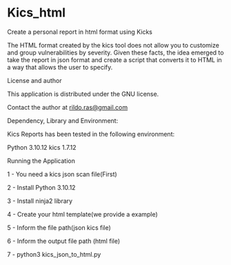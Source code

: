 # Kics_html
Create a personal report in html format using Kicks 

The HTML format created by the kics tool does not allow you to customize and group vulnerabilities by severity. Given these facts, the idea emerged to take the report in json format and create a script that converts it to HTML in a way that allows the user to specify.

License and author

This application is distributed under the GNU license.

Contact the author at rildo.ras@gmail.com

Dependency, Library and Environment:

Kics Reports has been tested in the following environment:

Python 3.10.12
kics 1.7.12

Running the Application

1 - You need a kics json scan file(First)

2 - Install Python 3.10.12

3 - Install ninja2 library

4 - Create your html template(we provide a example)

5 - Inform the file path(json kics file)

6 - Inform the output file path (html file)

7 - python3 kics_json_to_html.py
